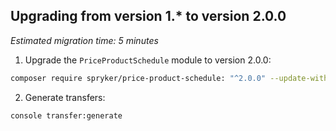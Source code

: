 

## Upgrading from version 1.* to version 2.0.0

*Estimated migration time: 5 minutes*

1. Upgrade the `PriceProductSchedule` module to version 2.0.0:

```bash
composer require spryker/price-product-schedule: "^2.0.0" --update-with-dependencies
```

2. Generate transfers:

```bash
console transfer:generate
```
